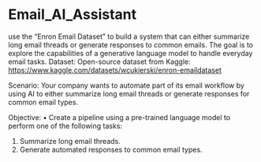 # Email_AI_Assistant
use the “Enron Email Dataset” to build a system that can either summarize long email threads or generate responses to common emails. 
The goal is to explore the capabilities of a generative language model to handle everyday email tasks. 
Dataset: Open-source dataset from Kaggle: https://www.kaggle.com/datasets/wcukierski/enron-emaildataset

Scenario:
Your company wants to automate part of its email workflow by using AI to either summarize long
email threads or generate responses for common email types.

Objective:
• Create a pipeline using a pre-trained language model to perform one of the following tasks:
  1. Summarize long email threads.
  2. Generate automated responses to common email types.
